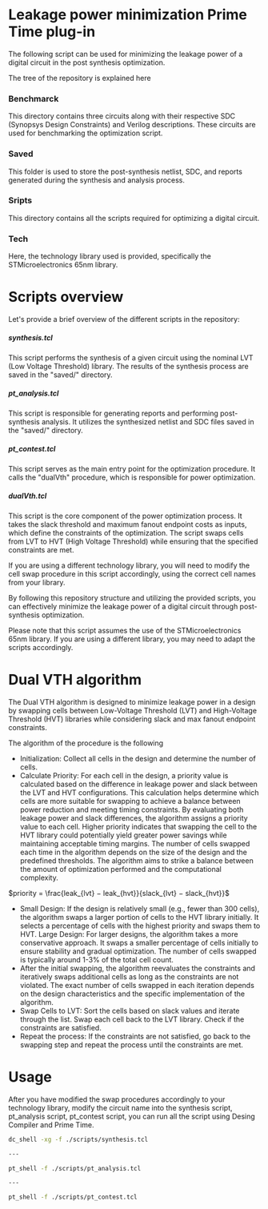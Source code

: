 # Leakage power minimization Prime Time plug-in

The following script can be used for minimizing the leakage power of a digital circuit in the post synthesis optimization.

The tree of the repository is explained here

### Benchmarck
This directory contains three circuits along with their respective SDC (Synopsys Design Constraints) and Verilog descriptions. These circuits are used for benchmarking the optimization script.
### Saved
This folder is used to store the post-synthesis netlist, SDC, and reports generated during the synthesis and analysis process.
### Sripts
This directory contains all the scripts required for optimizing a digital circuit.
### Tech
Here, the technology library used is provided, specifically the STMicroelectronics 65nm library.

# Scripts overview
Let's provide a brief overview of the different scripts in the repository:
##### synthesis.tcl
This script performs the synthesis of a given circuit using the nominal LVT (Low Voltage Threshold) library. The results of the synthesis process are saved in the "saved/" directory.
##### pt_analysis.tcl
This script is responsible for generating reports and performing post-synthesis analysis. It utilizes the synthesized netlist and SDC files saved in the "saved/" directory.
##### pt_contest.tcl
This script serves as the main entry point for the optimization procedure. It calls the "dualVth" procedure, which is responsible for power optimization.
##### dualVth.tcl
This script is the core component of the power optimization process. It takes the slack threshold and maximum fanout endpoint costs as inputs, which define the constraints of the optimization. The script swaps cells from LVT to HVT (High Voltage Threshold) while ensuring that the specified constraints are met.

If you are using a different technology library, you will need to modify the cell swap procedure in this script accordingly, using the correct cell names from your library.

By following this repository structure and utilizing the provided scripts, you can effectively minimize the leakage power of a digital circuit through post-synthesis optimization.

Please note that this script assumes the use of the STMicroelectronics 65nm library. If you are using a different library, you may need to adapt the scripts accordingly.


# Dual VTH algorithm

The Dual VTH algorithm is designed to minimize leakage power in a design by swapping cells between Low-Voltage Threshold (LVT) and High-Voltage Threshold (HVT) libraries while considering slack and max fanout endpoint constraints.

The algorithm of the procedure is the following
- Initialization: Collect all cells in the design and determine the number of cells.
- Calculate Priority: For each cell in the design, a priority value is calculated based on the difference in leakage power and slack between the LVT and HVT configurations. This calculation helps determine which cells are more suitable for swapping to achieve a balance between power reduction and meeting timing constraints. By evaluating both leakage power and slack differences, the algorithm assigns a priority value to each cell. Higher priority indicates that swapping the cell to the HVT library could potentially yield greater power savings while maintaining acceptable timing margins. The number of cells swapped each time in the algorithm depends on the size of the design and the predefined thresholds. The algorithm aims to strike a balance between the amount of optimization performed and the computational complexity.



$priority = \frac{leak_{lvt} − leak_{hvt}}{slack_{lvt} − slack_{hvt}}$

- Small Design: If the design is relatively small (e.g., fewer than 300 cells), the algorithm swaps a larger portion of cells to the HVT library initially. It selects a percentage of cells with the highest priority and swaps them to HVT. 
  Large Design: For larger designs, the algorithm takes a more conservative approach. It swaps a smaller percentage of cells initially to ensure stability and gradual optimization. The number of cells swapped is typically around 1-3% of the total cell count.
- After the initial swapping, the algorithm reevaluates the constraints and iteratively swaps additional cells as long as the constraints are not violated. The exact number of cells swapped in each iteration depends on the design characteristics and the specific implementation of the algorithm. 
- Swap Cells to LVT: Sort the cells based on slack values and iterate through the list. Swap each cell back to the LVT library. Check if the constraints are satisfied.
- Repeat the process: If the constraints are not satisfied, go back to the swapping step and repeat the process until the constraints are met.


# Usage

After you have modified the swap procedures accordingly to your technology library, modify the circuit name into the synthesis script, pt_analysis script, pt_contest script, you can run all the script using Desing Compiler and Prime Time.

```bash
dc_shell -xg -f ./scripts/synthesis.tcl

---

pt_shell -f ./scripts/pt_analysis.tcl

---

pt_shell -f ./scripts/pt_contest.tcl

```